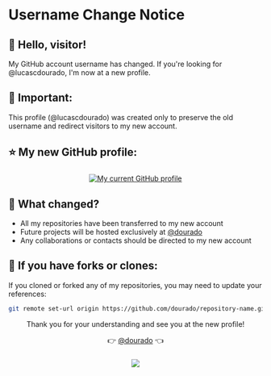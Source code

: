 # Username Change Notice
## 👋 Hello, visitor!

My GitHub account username has changed. If you're looking for @lucascdourado, I'm now at a new profile.

## 🚨 Important:
This profile (@lucascdourado) was created only to preserve the old username and redirect visitors to my new account.

## ⭐ My new GitHub profile:
<div align="center"> <h3><a href="https://github.com/dourado"></a></h3> <a href="https://github.com/dourado"> <img src="https://img.shields.io/badge/GitHub-dourado-2ea44f?style=for-the-badge&logo=github" alt="My current GitHub profile"> </a> </div>

## 📝 What changed?
- All my repositories have been transferred to my new account
- Future projects will be hosted exclusively at [@dourado](#-my-new-github-profile)
- Any collaborations or contacts should be directed to my new account

## 🔄 If you have forks or clones:
If you cloned or forked any of my repositories, you may need to update your references:
```bash
git remote set-url origin https://github.com/dourado/repository-name.git
```

<div align="center"> <p>Thank you for your understanding and see you at the new profile!</p> <p>👉 <a href="https://github.com/dourado">@dourado</a> 👈</p> </div>

###
<div align="center">
  <img src="https://visitor-badge.laobi.icu/badge?page_id=lucascdourado.lucascdourado&format=true"/>
</div>

###
